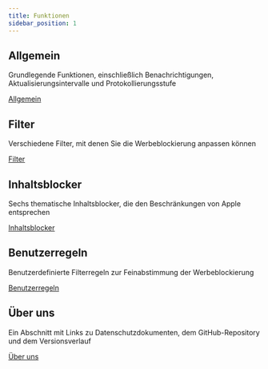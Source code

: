 ```yaml
---
title: Funktionen
sidebar_position: 1
---
```


## Allgemein

Grundlegende Funktionen, einschließlich Benachrichtigungen, Aktualisierungsintervalle und Protokollierungsstufe

[Allgemein](/adguard-for-mac/features/general.md)

## Filter

Verschiedene Filter, mit denen Sie die Werbeblockierung anpassen können

[Filter](/adguard-for-safari/features/filters.md)

## Inhaltsblocker

Sechs thematische Inhaltsblocker, die den Beschränkungen von Apple entsprechen

[Inhaltsblocker](/adguard-for-safari/features/content-blockers/content-blockers.md)

## Benutzerregeln

Benutzerdefinierte Filterregeln zur Feinabstimmung der Werbeblockierung

[Benutzerregeln](/adguard-for-safari/features/rules.md)

## Über uns

Ein Abschnitt mit Links zu Datenschutzdokumenten, dem GitHub-Repository und dem Versionsverlauf

[Über uns](/adguard-for-safari/features/about.md)
